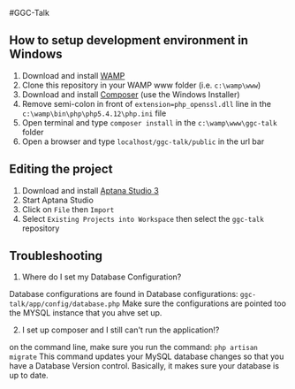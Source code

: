 #GGC-Talk

## How to setup development environment in Windows

1. Download and install [WAMP](http://www.wampserver.com/en/)
2. Clone this repository in your WAMP www folder (i.e. `c:\wamp\www`)
3. Download and install [Composer](http://getcomposer.org/download/) (use the Windows Installer)
4. Remove semi-colon in front of `extension=php_openssl.dll` line in the `c:\wamp\bin\php\php5.4.12\php.ini` file
5. Open terminal and type `composer install` in the `c:\wamp\www\ggc-talk` folder
5. Open a browser and type `localhost/ggc-talk/public` in the url bar


## Editing the project

1. Download and install [Aptana Studio 3](http://www.aptana.com/products/studio3/download)
2. Start Aptana Studio
3. Click on `File` then `Import`
4. Select `Existing Projects into Workspace` then select the `ggc-talk` repository

## Troubleshooting
 
 1. Where do I set my Database Configuration? 
 
 Database configurations are found in Database configurations: `ggc-talk/app/config/database.php`
  Make sure the configurations are pointed too the MYSQL instance that you ahve set up.

 2. I set up composer and I still can't run the application!?
 
 on the command line, make sure you run the command:   `php artisan migrate`
  This command updates your MySQL database changes so that you have a Database Version control. Basically, it makes sure    your database is up to date.

 
 
